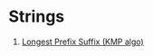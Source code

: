 #  Strings

<ol>

<li>

[Longest Prefix Suffix (KMP algo)](https://www.geeksforgeeks.org/problems/longest-prefix-suffix2527/1)


</li>

</ol>